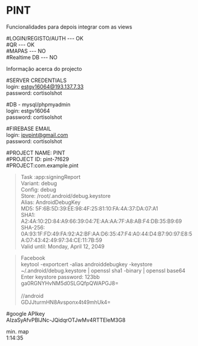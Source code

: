 # PINT


<bold>Funcionalidades para depois integrar com as views<bold>
 
#LOGIN/REGISTO/AUTH --- OK<br>
#QR --- OK<br>
#MAPAS --- NO <br>
#Realtime DB --- NO <br>





<bold>Informação acerca do projecto<bold>
  
#SERVER CREDENTIALS<br>
login: estgv16064@193.137.7.33<br>
password: cortisolshot

#DB - mysql/phpmyadmin<br>
login: estgv16064<br>
password: cortisolshot

#FIREBASE EMAIL<br> 
login: ipvpint@gmail.com<br>
password: cortisolshot

#PROJECT NAME: PINT<br>
#PROJECT ID: pint-7f629<br>
#PROJECT:com.example.pint

> Task :app:signingReport<br>
Variant: debug<br>
Config: debug<br>
Store: /root/.android/debug.keystore<br>
Alias: AndroidDebugKey<br>
MD5: 5F:6B:5D:39:EE:98:4F:25:81:10:FA:4A:37:DA:07:A1<br>
SHA1: A2:4A:10:2D:84:A9:66:39:04:7E:AA:AA:7F:A8:AB:F4:DB:35:B9:69<br>
SHA-256: 0A:93:1F:FD:49:FA:92:A2:BF:AA:D6:35:47:F4:A0:44:D4:B7:90:97:E8:5A:D7:43:42:49:97:34:CE:11:7B:59<br>
Valid until: Monday, April 12, 2049


>Facebook<br>
keytool -exportcert -alias androiddebugkey -keystore ~/.android/debug.keystore | openssl sha1 -binary | openssl base64<br>
Enter keystore password:  123bb<br>
ga0RGNYHvNM5d0SLGQfpQWAPGJ8=<br><br>
//android<br>
GDJJturmHN8Avsponx4t49mhUk4=



#google APIkey<br>
AIzaSyAfvPBlJNc-JQidqrOTJwMv4RTTEleM3G8<br>

min. map <br>
1:14:35
